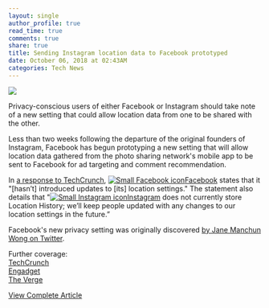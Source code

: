 ```yaml
---
layout: single
author_profile: true
read_time: true
comments: true
share: true
title: Sending Instagram location data to Facebook prototyped
date: October 06, 2018 at 02:43AM
categories: Tech News
---
```

<img class="align-center" src="%20http://d2.alternativeto.net/dist/icons/facebook_75888.png?width=36&amp;height=36&amp;mode=crop&amp;upscale=false">
<p><p>Privacy-conscious users of either Facebook or Instagram should take note of a new setting that could allow location data from one to be shared with the other.</p>
<p>Less than two weeks following the departure of the original founders of Instagram, Facebook has begun prototyping a new setting that will allow location data gathered from the photo sharing network's mobile app to be sent to Facebook for ad targeting and comment recommendation.</p>
<p>In <a href="https://techcrunch.com/2018/10/04/instagram-location-history/" rel="nofollow">a response to TechCrunch</a>, <a href='//alternativeto.net/software/facebook/'><img alt='Small Facebook icon' class='mini-app-icon' src='//d2.alternativeto.net/dist/icons/facebook_75888.png?width=36&height=36&mode=crop&upscale=false' />Facebook</a> states that it &quot;[hasn’t] introduced updates to [its] location settings.&quot; The statement also details that &quot;<a href='//alternativeto.net/software/instagram/'><img alt='Small Instagram icon' class='mini-app-icon' src='//d2.alternativeto.net/dist/icons/instagram_112969.png?width=36&height=36&mode=crop&upscale=false' />Instagram</a> does not currently store Location History; we’ll keep people updated with any changes to our location settings in the future.”</p>
<p>Facebook's new privacy setting was originally discovered <a href="https://twitter.com/wongmjane/status/1047918370698354689" rel="nofollow">by Jane Manchun Wong on Twitter</a>.</p>
<p>Further coverage:<br />
<a href="https://techcrunch.com/2018/10/04/instagram-location-history/" rel="nofollow">TechCrunch</a><br />
<a href="https://www.engadget.com/2018/10/05/instagram-location-history-facebook/" rel="nofollow">Engadget</a><br />
<a href="https://www.theverge.com/2018/10/5/17940364/instagram-location-sharing-data-sharing-facebook-test" rel="nofollow">The Verge</a></p>
</p>
<a class="btn btn--info" href="https://alternativeto.net/news/2018/10/instagram-location-data-can-be-sent-to-facebook-with-a-new-privacy-setting">View Complete Article</a>